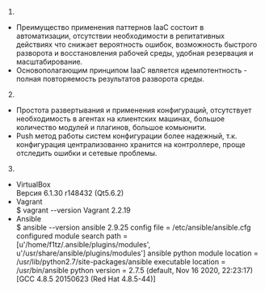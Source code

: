 1.   
- Преимущество применения паттернов IaaC состоит в автоматизации, отсутствии необходимости в репитативных действиях что снижает вероятность ошибок, возможность быстрого разворота и восстановления рабочей среды, удобная резервация и масштабирование.  
- Основополагающим принципом IaaC является идемпотентность - полная повторяемость результатов разворота среды.  
  
2.  
- Простота развертывания и применения конфигураций, отсутствует необходимость в агентах на клиентских машинах, большое количество модулей и плагинов, большое комьюнити.  
- Push метод работы систем конфигурации более надежный, т.к. конфигурация централизованно хранится на контроллере, проще отследить ошибки и сетевые проблемы.  
  
3.  
- VirtualBox  
	Версия 6.1.30 r148432 (Qt5.6.2)
- Vagrant  
	$ vagrant --version
	Vagrant 2.2.19
- Ansible  
	$ ansible --version
	ansible 2.9.25
	  config file = /etc/ansible/ansible.cfg
	  configured module search path = [u'/home/f1tz/.ansible/plugins/modules', u'/usr/share/ansible/plugins/modules']
	  ansible python module location = /usr/lib/python2.7/site-packages/ansible
	  executable location = /usr/bin/ansible
	  python version = 2.7.5 (default, Nov 16 2020, 22:23:17) [GCC 4.8.5 20150623 (Red Hat 4.8.5-44)]
